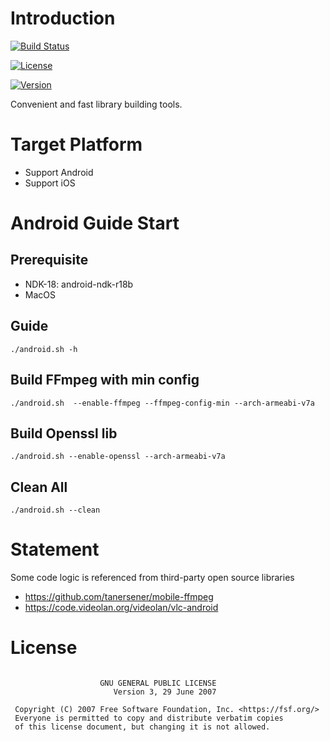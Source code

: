 
# Introduction

[![Build Status](https://api.travis-ci.org/biezhihua/libs-build-tool.svg?branch=master)](https://travis-ci.org/biezhihua/libs-build-tool)

[![License](https://img.shields.io/badge/license-GPL-blue)](https://github.com/biezhihua/libs-build-tool/blob/master/LICENSE)

[![Version](https://img.shields.io/github/v/release/biezhihua/libs-build-tool)](https://github.com/biezhihua/libs-build-tool/releases)

Convenient and fast library building tools.

# Target Platform

* Support Android
* Support iOS

# Android Guide Start

## Prerequisite

* NDK-18: android-ndk-r18b
* MacOS

## Guide

```
./android.sh -h
```

## Build FFmpeg with min config

```
./android.sh  --enable-ffmpeg --ffmpeg-config-min --arch-armeabi-v7a
```

## Build Openssl lib

```
./android.sh --enable-openssl --arch-armeabi-v7a
```

## Clean All

```
./android.sh --clean
```

# Statement

Some code logic is referenced from third-party open source libraries

* https://github.com/tanersener/mobile-ffmpeg
* https://code.videolan.org/videolan/vlc-android

# License

```

                    GNU GENERAL PUBLIC LICENSE
                       Version 3, 29 June 2007

 Copyright (C) 2007 Free Software Foundation, Inc. <https://fsf.org/>
 Everyone is permitted to copy and distribute verbatim copies
 of this license document, but changing it is not allowed.
```